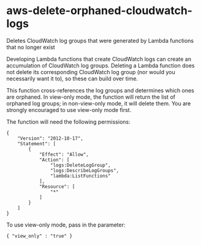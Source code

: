 # aws-delete-orphaned-cloudwatch-logs
Deletes CloudWatch log groups that were generated by Lambda functions that no longer exist

Developing Lambda functions that create CloudWatch logs can create an accumulation of CloudWatch log groups. Deleting a Lambda function does not delete its corresponding CloudWatch log group (nor would you necessarily want it to), so these can build over time.

This function cross-references the log groups and determines which ones are orphaned. In view-only mode, the function will return the list of orphaned log groups; in non-view-only mode, it will delete them. You are strongly encouraged to use view-only mode first.

The function will need the following permissions:

```
{
    "Version": "2012-10-17",
    "Statement": [
        {
            "Effect": "Allow",
            "Action": [
                "logs:DeleteLogGroup",
                "logs:DescribeLogGroups",
                "lambda:ListFunctions"
            ],
            "Resource": [
                "*"
            ]
        }
    ]
}
```

To use view-only mode, pass in the parameter: 

```
{ "view_only" : "true" }
```

